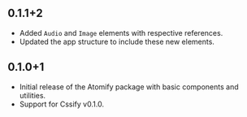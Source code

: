 ## 0.1.1+2
- Added `Audio` and `Image` elements with respective references.
- Updated the app structure to include these new elements.

## 0.1.0+1

- Initial release of the Atomify package with basic components and utilities.
- Support for Cssify v0.1.0.